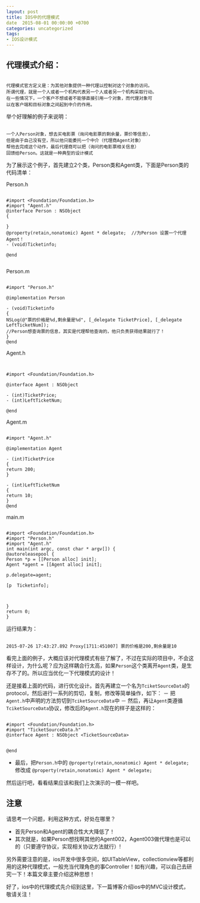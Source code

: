 ```yaml
---
layout: post
title: IOS中的代理模式
date  2015-08-01 00:00:00 +0700
categories: uncategorized
tags:
- IOS设计模式
---
```


## 代理模式介绍：

```

代理模式官方定义是：为其他对象提供一种代理以控制对这个对象的访问。
所谓代理，就是一个人或者一个机构代表另一个人或者另一个机构采取行动。
在一些情况下，一个客户不想或者不能够直接引用一个对象，而代理对象可
以在客户端和目标对象之间起到中介的作用。

```
举个好理解的例子来说明：

```

一个人Person对象，想去买电影票（询问电影票的剩余量，票价等信息），
但是由于自己没有空，所以他只能委托一个中介（代理商Agent对象）
帮他去完成这个动作，最后代理商可以把（询问的电影票相关信息）
回馈给Person。这就是一种典型的设计模式

```

为了展示这个例子，首先建立2个类，Person类和Agent类，下面是Person类的代码清单：

Person.h

```

#import <Foundation/Foundation.h>
#import "Agent.h"
@interface Person : NSObject
{

}
@property(retain,nonatomic) Agent * delegate;  //为Person 设置一个代理Agent！
- (void)Ticketinfo;

@end


```

Person.m

```

#import "Person.h"

@implementation Person

- (void)Ticketinfo
{
NSLog(@"票的价格是%d,剩余量是%d", [_delegate TicketPrice], [_delegate LeftTicketNum]);
//Person想查询票的信息，其实是代理帮他查询的，他只负责获得结果就行了！
}
@end

```

Agent.h

```


#import <Foundation/Foundation.h>

@interface Agent : NSObject

- (int)TicketPrice;
- (int)LeftTicketNum;

@end

```

Agent.m

```

#import "Agent.h"

@implementation Agent

- (int)TicketPrice
{
return 200;
}

- (int)LeftTicketNum
{
return 10;
}
@end

```

main.m

```

#import <Foundation/Foundation.h>
#import "Person.h"
#import "Agent.h"
int main(int argc, const char * argv[]) {
@autoreleasepool {
Person *p = [[Person alloc] init];
Agent *agent = [[Agent alloc] init];

p.delegate=agent;

[p  Ticketinfo];



}
return 0;
}

```

运行结果为：

```

2015-07-26 17:43:27.892 Proxy[1711:451007] 票的价格是200,剩余量是10

```

看完上面的例子，大概应该对代理模式有些了解了，不过在实际的项目中，不会这样设计，为什么呢？应为这样耦合行太高，如果`Person`这个类离开`Agent`类，是生存不了的。所以应当优化一下代理模式的设计！

还是接着上面的代码，进行优化设计。首先再建立一个名为`TciketSourceData`的protocol，然后进行一系列的剪切，复制，修改等简单操作，如下：
－ 把`Agent.h`中声明的方法剪切到`TciketSourceData`中
－ 然后，再让`Agent`类遵循`TciketSourceData`协议，修改后的`Agent.h`现在的样子是这样的：

```

#import <Foundation/Foundation.h>
#import "TicketSourceData.h"
@interface Agent : NSObject <TicketSourceData>


@end

```

- 最后，把`Person.h`中的 `@property(retain,nonatomic) Agent * delegate;` 修改成 `@property(retain,nonatomic) Agent * delegate;`

然后运行吧，看看结果应该和我们上次演示的一模一样吧。

## 注意

请思考一个问题，利用这种方式，好处在哪里？

- 首先Person和Agent的耦合性大大降低了！
- 其次就是，如果Person想找啊其他的Agent002，Agent003做代理也是可以的（只要遵守协议，实现相关协议方法就行）!

另外需要注意的是，ios开发中很多空间，如UITableView，collectionview等都利用的这种代理模式，一般充当代理角色的事Controller！如有兴趣，可以自己去研究一下！本篇文章主要介绍这种思想！

好了，ios中的代理模式先介绍到这里，下一篇博客介绍ios中的MVC设计模式，敬请关注！
